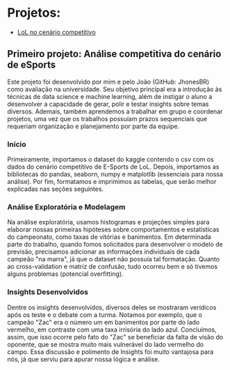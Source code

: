 # Projetos:
- [LoL no cenário competitivo](/LoL-Competitive-Scenario/LoL-Competitive-Analysis.ipynb)

## Primeiro projeto: Análise competitiva do cenário de eSports
Este projeto foi desenvolvido por mim e pelo João (GitHub: JhonesBR) como avaliação na universidade. Seu objetivo principal era a introdução às técnicas de data science e machine learning, além de instigar o aluno a desenvolver a capacidade de gerar, polir e testar insights sobre temas diversos. Ademais, também aprendemos a trabalhar em grupo e coordenar projetos, uma vez que os trabalhos possuíam prazos sequenciais que requeriam organização e planejamento por parte da equipe.

### Início

Primeiramente, importamos o dataset do kaggle contendo o csv com os dados do cenário competitivo de E-Sports de LoL. Depois, importamos as bibliotecas do pandas, seaborn, numpy e matplotlib (essenciais para nossa análise). Por fim, formatamos e imprimimos as tabelas, que serão melhor explicadas nas seções seguintes.

### Análise Exploratória e Modelagem

Na análise exploratória, usamos histogramas e projeções simples para elaborar nossas primeiras hipóteses sobre comportamentos e estatísticas do campeonato, como taxas de vitórias e banimentos. Em determinada parte do trabalho, quando fomos solicitados para desenvolver o modelo de previsão, precisamos adicionar as informações individuais de cada campeão "na marra", já que o dataset não possuía tal formatação. Quanto ao cross-validation e matriz de confusão, tudo ocorreu bem e só tivemos alguns problemas (potencial overfitting).

### Insights Desenvolvidos

Dentre os insights desenvolvidos, diversos deles se mostraram verídicos após os teste e o debate com a turma. Notamos por exemplo, que o campeão "Zac" era o número um em banimentos por parte do lado vermelho, em contraste com uma taxa irrisória do lado azul. Concluímos, assim, que isso ocorre pelo fato do "Zac" se beneficiar da falta de visão do oponente, que se mostra muito mais vulnerável do lado vermelho do campo. Essa discussão e polimento de Insights foi muito vantajosa para nós, já que serviu para apurar nossa lógica e análise.






